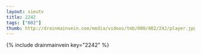 ```yaml
--- 
layout: sieutv
title: 2242
tags: ["002"]
thumb: http://drainmainvein.com/media/videos/tmb/000/002/242/player.jpg
---
```

{% include drainmainvein key="2242" %} 
